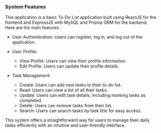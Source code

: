 ### System Features

This application is a basic To-Do List application built using ReactJS for the frontend and ExpressJS with MySQL and Prisma ORM for the backend. Here are the main features:

-   User Authentication: Users can register, log in, and log out of the application.

-   User Profile:

    -   View Profile: Users can view their profile information.
    -   Edit Profile: Users can update their profile details.

-   Task Management:
    -   Create: Users can add new tasks to their to-do list.
    -   Read: Users can view a list of all their tasks.
    -   Update: Users can edit task details, including marking tasks as completed.
    -   Delete: Users can remove tasks from their list.
    -   Search: Users can search tasks by task title for easy access.

This system offers a straightforward way for users to manage their daily tasks efficiently with an intuitive and user-friendly interface.
